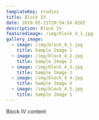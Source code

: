 ```yaml
---
templateKey: studios
title: Block IV
date: 2019-05-21T20:54:54.028Z
description: Block IV
featuredimage: /img/block_4_1.jpg
gallery_image:
  - image: /img/block_4_1.jpg
    title: Sample Image 1
  - image: /img/block_4_2.jpg
    title: Sample Image 2
  - image: /img/block_4_3.jpg
    title: Sample Image 3
  - image: /img/block_4_4.jpg
    title: Sample Image 4
  - image: /img/block_4_5.jpg
    title: Sample Image 5
---
```

Block IV content
